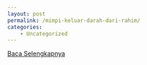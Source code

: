 ```yaml
---
layout: post
permalink: /mimpi-keluar-darah-dari-rahim/
categories:
    - Uncategorized
---
```


[Baca Selengkapnya](/08)